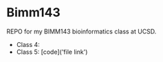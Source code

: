 # Bimm143
REPO for my BIMM143 bioinformatics class at UCSD.

- Class 4:
- Class 5: [code]('file link')
